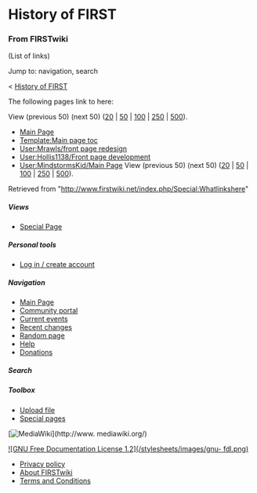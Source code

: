 # History of FIRST

### From FIRSTwiki

(List of links)

Jump to: navigation, search

&lt; [History of FIRST](/index.php?title=History_of_FIRST&redirect=no "History
of FIRST" )  

The following pages link to here:

View (previous 50) (next 50)
([20](/index.php?title=Special:Whatlinkshere/History_of_FIRST&limit=20&from=0
"Special:Whatlinkshere/History of FIRST" ) |
[50](/index.php?title=Special:Whatlinkshere/History_of_FIRST&limit=50&from=0
"Special:Whatlinkshere/History of FIRST" ) |
[100](/index.php?title=Special:Whatlinkshere/History_of_FIRST&limit=100&from=0
"Special:Whatlinkshere/History of FIRST" ) |
[250](/index.php?title=Special:Whatlinkshere/History_of_FIRST&limit=250&from=0
"Special:Whatlinkshere/History of FIRST" ) |
[500](/index.php?title=Special:Whatlinkshere/History_of_FIRST&limit=500&from=0
"Special:Whatlinkshere/History of FIRST" )).

  * [Main Page](/index.php/Main_Page "Main Page" )
  * [Template:Main page toc](/index.php/Template:Main_page_toc "Template:Main page toc" )
  * [User:Mrawls/front page redesign](/index.php/User:Mrawls/front_page_redesign "User:Mrawls/front page redesign" )
  * [User:Hollis1138/Front page development](/index.php/User:Hollis1138/Front_page_development "User:Hollis1138/Front page development" )
  * [User:MindstormsKid/Main Page](/index.php/User:MindstormsKid/Main_Page "User:MindstormsKid/Main Page" )
View (previous 50) (next 50)
([20](/index.php?title=Special:Whatlinkshere/History_of_FIRST&limit=20&from=0
"Special:Whatlinkshere/History of FIRST" ) |
[50](/index.php?title=Special:Whatlinkshere/History_of_FIRST&limit=50&from=0
"Special:Whatlinkshere/History of FIRST" ) |
[100](/index.php?title=Special:Whatlinkshere/History_of_FIRST&limit=100&from=0
"Special:Whatlinkshere/History of FIRST" ) |
[250](/index.php?title=Special:Whatlinkshere/History_of_FIRST&limit=250&from=0
"Special:Whatlinkshere/History of FIRST" ) |
[500](/index.php?title=Special:Whatlinkshere/History_of_FIRST&limit=500&from=0
"Special:Whatlinkshere/History of FIRST" )).

Retrieved from "<http://www.firstwiki.net/index.php/Special:Whatlinkshere>"

##### Views

  * [Special Page](/index.php/Special:Whatlinkshere/History_of_FIRST)

##### Personal tools

  * [Log in / create account](/index.php?title=Special:Userlogin&returnto=Special:Whatlinkshere)

[](/index.php/Main_Page "Main Page" )

##### Navigation

  * [Main Page](/index.php/Main_Page)
  * [Community portal](/index.php/FIRSTwiki:Community_portal)
  * [Current events](/index.php/Current_events)
  * [Recent changes](/index.php/Special:Recentchanges)
  * [Random page](/index.php/Special:Random)
  * [Help](/index.php/Help:Contents)
  * [Donations](/index.php/FIRSTwiki:Site_support)

##### Search



##### Toolbox

  * [Upload file](/index.php/Special:Upload)
  * [Special pages](/index.php/Special:Specialpages)

[![MediaWiki](/skins/common/images/poweredby_mediawiki_88x31.png)](http://www.
mediawiki.org/)

[![GNU Free Documentation License 1.2](/stylesheets/images/gnu-
fdl.png)](http://www.gnu.org/copyleft/fdl.html)

  * [Privacy policy](/index.php/FIRSTwiki:Privacy_policy "FIRSTwiki:Privacy policy" )
  * [About FIRSTwiki](/index.php/FIRSTwiki:About "FIRSTwiki:About" )
  * [Terms and Conditions](/index.php/FIRSTwiki:Terms_and_conditions "FIRSTwiki:Terms and conditions" )

